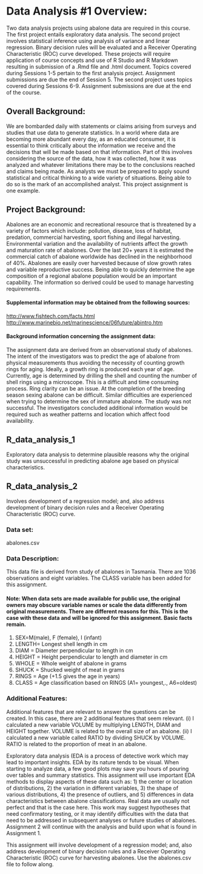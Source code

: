 # Data Analysis #1 Overview:

Two data analysis projects using abalone data are required in this course. The first project entails exploratory data analysis. The second project involves statistical inference using analysis of variance and linear regression. Binary decision rules will be evaluated and a Receiver Operating Characteristic (ROC) curve developed. These projects will require application of course concepts and use of R Studio and R Markdown resulting in submission of a .Rmd file and .html document.
Topics covered during Sessions 1-5 pertain to the first analysis project. Assignment submissions are due the end of Session 5. The second project uses topics covered during Sessions 6-9. Assignment submissions are due at the end of the course.

## Overall Background:
We are bombarded daily with statements or claims arising from surveys and studies that use data to generate statistics. In a world where data are becoming more abundant every day, as an educated consumer, it is essential to think critically about the information we receive and the decisions that will be made based on that information. Part of this involves considering the source of the data, how it was collected, how it was analyzed and whatever limitations there may be to the conclusions reached and claims being made.
As analysts we must be prepared to apply sound statistical and critical thinking to a wide variety of situations. Being able to do so is the mark of an accomplished analyst. This project assignment is one example.
## Project Background:
Abalones are an economic and recreational resource that is threatened by a variety of factors which include: pollution, disease, loss of habitat, predation, commercial harvesting, sport fishing and illegal harvesting. Environmental variation and the availability of nutrients affect the growth and maturation rate of abalones. Over the last 20+ years it is estimated the commercial catch of abalone worldwide has declined in the neighborhood of 40%. Abalones are easily over harvested because of slow growth rates and variable reproductive success. Being able to quickly determine the age composition of a regional abalone population would be an important capability. The information so derived could be used to manage harvesting requirements.

#### Supplemental information may be obtained from the following sources:
http://www.fishtech.com/facts.html http://www.marinebio.net/marinescience/06future/abintro.htm

#### Background information concerning the assignment data:
The assignment data are derived from an observational study of abalones. The intent of the investigators was to predict the age of abalone from physical measurements thus avoiding the necessity of counting growth rings for aging. Ideally, a growth ring is produced each year of age. Currently, age is determined by drilling the shell and counting the number of shell rings using a microscope. This is a difficult and time consuming process. Ring clarity can be an issue. At the completion of the breeding season sexing abalone can be difficult. Similar difficulties are experienced when trying to determine the sex of immature abalone.
The study was not successful. The investigators concluded additional information would be required such as weather patterns and location which affect food availability.
## R_data_analysis_1
Exploratory data analysis to determine plausible reasons why the original study was unsuccessful in predicting abalone age based on physical characteristics.
## R_data_analysis_2
Involves development of a regression model; and, also address development of binary decision rules and a Receiver Operating Characteristic (ROC) curve.

### Data set:
abalones.csv
### Data Description:
This data file is derived from study of abalones in Tasmania. There are 1036 observations and eight variables. The CLASS variable has been added for this assignment.

#### Note: When data sets are made available for public use, the original owners may obscure variable names or scale the data differently from original measurements. There are different reasons for this. This is the case with these data and will be ignored for this assignment. Basic facts remain.
1. SEX=M(male), F (female), I (infant)
2. LENGTH= Longest shell length in cm
3. DIAM = Diameter perpendicular to length in cm
4. HEIGHT = Height perpendicular to length and diameter in cm
5. WHOLE = Whole weight of abalone in grams
6. SHUCK = Shucked weight of meat in grams
7. RINGS = Age (+1.5 gives the age in years)
8. CLASS = Age classification based on RINGS (A1= youngest,., A6=oldest)

### Additional Features:
Additional features that are relevant to answer the questions can be created. In this case, there are 2 additional features that seem relevant. (i) I calculated a new variable VOLUME by multiplying LENGTH, DIAM and HEIGHT together. VOLUME is related to the overall size of an abalone. (ii) I calculated a new variable called RATIO by dividing SHUCK by VOLUME. RATIO is related to the proportion of meat in an abalone.

Exploratory data analysis (EDA is a process of detective work which may lead to important insights. EDA by its nature tends to be visual. When starting to analyze data, a few good plots may save you hours of pouring over tables and summary statistics. This assignment will use important EDA methods to display aspects of these data such as: 1) the center or location of distributions, 2) the variation in different variables, 3) the shape of various distributions, 4) the presence of outliers, and 5) differences in data characteristics between abalone classifications.
Real data are usually not perfect and that is the case here. This work may suggest hypotheses that need confirmatory testing, or it may identify difficulties with the data that need to be addressed in subsequent analyses or future studies of abalones. Assignment 2 will continue with the analysis and build upon what is found in Assignment 1.

This assignment will involve development of a regression model; and, also address development of binary decision rules and a Receiver Operating Characteristic (ROC) curve for harvesting abalones. Use the abalones.csv file to follow along.
